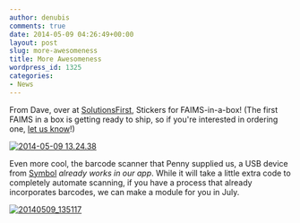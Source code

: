 ```yaml
---
author: denubis
comments: true
date: 2014-05-09 04:26:49+00:00
layout: post
slug: more-awesomeness
title: More Awesomeness
wordpress_id: 1325
categories:
- News
---
```


From Dave, over at [SolutionsFirst](http://sol1.com.au), Stickers for FAIMS-in-a-box! (The first FAIMS in a box is getting ready to ship, so if you're interested in ordering one, [let us know](mailto:leadership@fedarch.org)!)

[![2014-05-09 13.24.38](wp-content/uploads//2014/05/2014-05-09-13.24.381.jpg)](wp-content/uploads//2014/05/2014-05-09-13.24.381.jpg)

Even more cool, the barcode scanner that Penny supplied us, a USB device from [Symbol](http://www.newegg.com/Product/Product.aspx?Item=N82E16838134086) _already works in our app_. While it will take a little extra code to completely automate scanning, if you have a process that already incorporates barcodes, we can make a module for you in July.

[![20140509_135117](wp-content/uploads//2014/05/20140509_135117.jpg)](wp-content/uploads//2014/05/20140509_135117.jpg)
